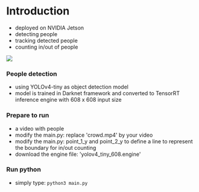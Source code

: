 # Introduction
* deployed on NVIDIA Jetson 
* detecting people
* tracking detected people
* counting in/out of people

![](https://github.com/hungpowang/YOLOv4_MOT_TensorRT/blob/main/TRT_demo_480.gif)

### People detection
* using YOLOv4-tiny as object detection model
* model is trained in Darknet framework and converted to TensorRT inference engine with 608 x 608 input size

### Prepare to run
* a video with people
* modify the main.py: replace 'crowd.mp4' by your video
* modify the main.py: point_1_y and point_2_y to define a line to represent the boundary for in/out counting 
* download the engine file: 'yolov4_tiny_608.engine'

### Run python
* simply type: `python3 main.py`
